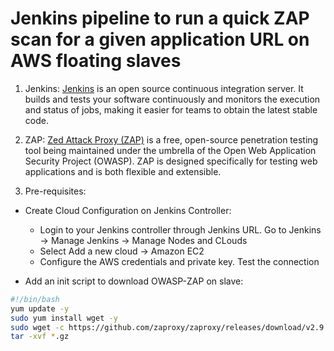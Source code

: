 # Jenkins pipeline to run a quick ZAP scan for a given application URL on AWS floating slaves

1. Jenkins:
[Jenkins](https://www.jenkins.io/) is an open source continuous integration server. It builds and tests your software continuously and monitors the execution and status of jobs, making it easier for teams to obtain the latest stable code.

2. ZAP:
[Zed Attack Proxy (ZAP)](https://www.zaproxy.org/getting-started/) is a free, open-source penetration testing tool being maintained under the umbrella of the Open Web Application Security Project (OWASP). ZAP is designed specifically for testing web applications and is both flexible and extensible.

3. Pre-requisites:
* Create Cloud Configuration on Jenkins Controller:
  - Login to your Jenkins controller through Jenkins URL. Go to Jenkins -> Manage Jenkins -> Manage Nodes and CLouds
  - Select Add a new cloud -> Amazon EC2
  - Configure the AWS credentials and private key. Test the connection

* Add an init script to download OWASP-ZAP on slave:
```bash
#!/bin/bash
yum update -y
sudo yum install wget -y
sudo wget -c https://github.com/zaproxy/zaproxy/releases/download/v2.9.0/ZAP_2.9.0_Linux.tar.gz
tar -xvf *.gz
```



